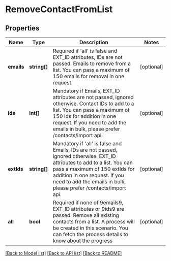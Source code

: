# RemoveContactFromList

## Properties
Name | Type | Description | Notes
------------ | ------------- | ------------- | -------------
**emails** | **string[]** | Required if &#39;all&#39; is false and EXT_ID attributes, IDs are not passed. Emails to remove from a list. You can pass a maximum of 150 emails for removal in one request. | [optional] 
**ids** | **int[]** | Mandatory if Emails, EXT_ID attributes are not passed, ignored otherwise. Contact IDs to add to a list. You can pass a maximum of 150 Ids for addition in one request. If you need to add the emails in bulk, please prefer /contacts/import api. | [optional] 
**extIds** | **string[]** | Mandatory if &#39;all&#39; is false and Emails, IDs are not passed, ignored otherwise. EXT_ID attributes to add to a list. You can pass a maximum of 150 extIds for addition in one request. If you need to add the emails in bulk, please prefer /contacts/import api. | [optional] 
**all** | **bool** | Required if none of &#x39;emails&#x39;, EXT_ID attributes or &#x39;ids&#x39; are passed. Remove all existing contacts from a list.  A process will be created in this scenario. You can fetch the process details to know about the progress | [optional] 

[[Back to Model list]](../../README.md#documentation-for-models) [[Back to API list]](../../README.md#documentation-for-api-endpoints) [[Back to README]](../../README.md)

